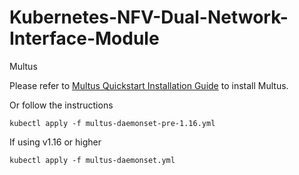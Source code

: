 # Kubernetes-NFV-Dual-Network-Interface-Module

Multus

Please refer to [Multus Quickstart Installation Guide](https://github.com/intel/multus-cni#quickstart-installation-guide) to install Multus.

Or follow the instructions
```
kubectl apply -f multus-daemonset-pre-1.16.yml
```

If using v1.16 or higher
```
kubectl apply -f multus-daemonset.yml
```
